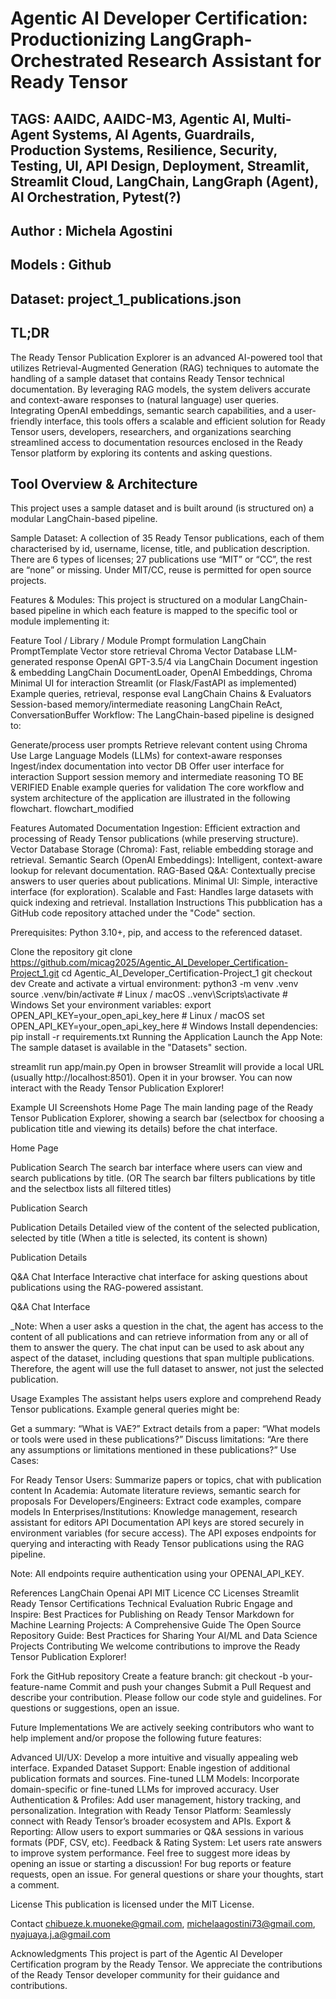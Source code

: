 # Agentic AI Developer Certification: Productionizing LangGraph-Orchestrated Research Assistant for Ready Tensor

## TAGS: AAIDC, AAIDC-M3, Agentic AI, Multi-Agent Systems, AI Agents, Guardrails, Production Systems, Resilience, Security, Testing, UI, API Design, Deployment, Streamlit, Streamlit Cloud, LangChain, LangGraph (Agent), AI Orchestration, Pytest(?)

## Author : Michela Agostini 

## Models : Github

## Dataset: project_1_publications.json

## TL;DR
The Ready Tensor Publication Explorer is an advanced AI-powered tool that utilizes Retrieval-Augmented Generation (RAG) techniques to automate the handling of a sample dataset that contains Ready Tensor technical documentation. By leveraging RAG models, the system delivers accurate and context-aware responses to (natural language) user queries. Integrating OpenAI embeddings, semantic search capabilities, and a user-friendly interface, this tools offers a scalable and efficient solution for Ready Tensor users, developers, researchers, and organizations searching streamlined access to documentation resources enclosed in the Ready Tensor platform by exploring its contents and asking questions.

## Tool Overview & Architecture
This project uses a sample dataset and is built around (is structured on) a modular LangChain-based pipeline.

Sample Dataset:
A collection of 35 Ready Tensor publications, each of them characterised by id, username, license, title, and publication description. There are 6 types of licenses; 27 publications use “MIT” or “CC”, the rest are “none” or missing. Under MIT/CC, reuse is permitted for open source projects.

Features & Modules:
This project is structured on a modular LangChain-based pipeline in which each feature is mapped to the specific tool or module implementing it:

Feature	Tool / Library / Module
Prompt formulation	LangChain PromptTemplate
Vector store retrieval	Chroma Vector Database
LLM-generated response	OpenAI GPT-3.5/4 via LangChain
Document ingestion & embedding	LangChain DocumentLoader, OpenAI Embeddings, Chroma
Minimal UI for interaction	Streamlit (or Flask/FastAPI as implemented)
Example queries, retrieval, response eval	LangChain Chains & Evaluators
Session-based memory/intermediate reasoning	LangChain ReAct, ConversationBuffer
Workflow: The LangChain-based pipeline is designed to:

Generate/process user prompts
Retrieve relevant content using Chroma
Use Large Language Models (LLMs) for context-aware responses
Ingest/index documentation into vector DB
Offer user interface for interaction
Support session memory and intermediate reasoning TO BE VERIFIED
Enable example queries for validation
The core workflow and system architecture of the application are illustrated in the following flowchart.
flowchart_modified

Features
Automated Documentation Ingestion: Efficient extraction and processing of Ready Tensor publications (while preserving structure).
Vector Database Storage (Chroma): Fast, reliable embedding storage and retrieval.
Semantic Search (OpenAI Embeddings): Intelligent, context-aware lookup for relevant documentation.
RAG-Based Q&A: Contextually precise answers to user queries about publications.
Minimal UI: Simple, interactive interface (for exploration).
Scalable and Fast: Handles large datasets with quick indexing and retrieval.
Installation Instructions
This pubblication has a GitHub code repository attached under the "Code" section.

Prerequisites: Python 3.10+, pip, and access to the referenced dataset.

Clone the repository
git clone https://github.com/micag2025/Agentic_AI_Developer_Certification-Project_1.git
cd Agentic_AI_Developer_Certification-Project_1
git checkout dev
Create and activate a virtual environment:
python3 -m venv .venv
source .venv/bin/activate        # Linux / macOS
.\.venv\Scripts\activate         # Windows
Set your environment variables:
export OPEN_API_KEY=your_open_api_key_here    # Linux / macOS
set OPEN_API_KEY=your_open_api_key_here       # Windows
Install dependencies:
pip install -r requirements.txt
Running the Application
Launch the App
Note: The sample dataset is available in the "Datasets" section.

streamlit run app/main.py
Open in browser
Streamlit will provide a local URL (usually http://localhost:8501). Open it in your browser.
You can now interact with the Ready Tensor Publication Explorer!

Example UI Screenshots
Home Page
The main landing page of the Ready Tensor Publication Explorer, showing a search bar (selectbox for choosing a publication title and viewing its details) before the chat interface.

Home Page

Publication Search
The search bar interface where users can view and search publications by title. (OR The search bar filters publications by title and the selectbox lists all filtered titles)

Publication Search

Publication Details
Detailed view of the content of the selected publication, selected by title (When a title is selected, its content is shown)

Publication Details

Q&A Chat Interface
Interactive chat interface for asking questions about publications using the RAG-powered assistant.

Q&A Chat Interface

_Note: When a user asks a question in the chat, the agent has access to the content of all publications and can retrieve information from any or all of them to answer the query. The chat input can be used to ask about any aspect of the dataset, including questions that span multiple publications. Therefore, the agent will use the full dataset to answer, not just the selected publication.

Usage Examples
The assistant helps users explore and comprehend Ready Tensor publications. Example general queries might be:

Get a summary:
“What is VAE?”
Extract details from a paper:
“What models or tools were used in these publications?”
Discuss limitations:
“Are there any assumptions or limitations mentioned in these publications?”
Use Cases:

For Ready Tensor Users: Summarize papers or topics, chat with publication content
In Academia: Automate literature reviews, semantic search for proposals
For Developers/Engineers: Extract code examples, compare models
In Enterprises/Institutions: Knowledge management, research assistant for editors
API Documentation
API keys are stored securely in environment variables (for secure access). The API exposes endpoints for querying and interacting with Ready Tensor publications using the RAG pipeline.

Note: All endpoints require authentication using your OPENAI_API_KEY.

References
LangChain
Openai API
MIT Licence
CC Licenses
Streamlit
Ready Tensor Certifications
Technical Evaluation Rubric
Engage and Inspire: Best Practices for Publishing on Ready Tensor
Markdown for Machine Learning Projects: A Comprehensive Guide
The Open Source Repository Guide: Best Practices for Sharing Your AI/ML and Data Science Projects
Contributing
We welcome contributions to improve the Ready Tensor Publication Explorer!

Fork the GitHub repository
Create a feature branch:
git checkout -b your-feature-name
Commit and push your changes
Submit a Pull Request and describe your contribution.
Please follow our code style and guidelines. For questions or suggestions, open an issue.

Future Implementations
We are actively seeking contributors who want to help implement and/or propose the following future features:

Advanced UI/UX: Develop a more intuitive and visually appealing web interface.
Expanded Dataset Support: Enable ingestion of additional publication formats and sources.
Fine-tuned LLM Models: Incorporate domain-specific or fine-tuned LLMs for improved accuracy.
User Authentication & Profiles: Add user management, history tracking, and personalization.
Integration with Ready Tensor Platform: Seamlessly connect with Ready Tensor’s broader ecosystem and APIs.
Export & Reporting: Allow users to export summaries or Q&A sessions in various formats (PDF, CSV, etc).
Feedback & Rating System: Let users rate answers to improve system performance.
Feel free to suggest more ideas by opening an issue or starting a discussion! For bug reports or feature requests, open an issue. For general questions or share your thoughts, start a comment.

License
This publication is licensed under the MIT License.

Contact
chibueze.k.muoneke@gmail.com, michelaagostini73@gmail.com, nyajuaya.j.a@gmail.com

Acknowledgments
This project is part of the Agentic AI Developer Certification program by the Ready Tensor. We appreciate the contributions of the Ready Tensor developer community for their guidance and contributions.



